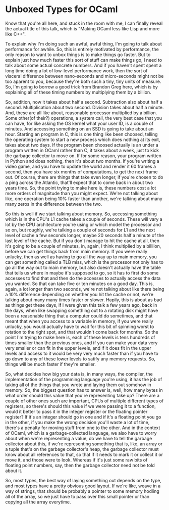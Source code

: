 # Unboxed Types for OCaml

 Know that you're all here, and stuck in the room with me, I can
 finally reveal the actual title of this talk, which is "Making OCaml
 less like Lisp and more like C++".

 To explain why I'm doing such an awful, awful thing, I'm going to
 talk about performance for awhile. So, this is entirely motivated by
 performance, the only reason to want to unbox things is to make
 things go faster. But to explain just how much faster this sort of
 stuff can make things go, I need to talk about some actual concrete
 numbers. And if you haven't spent spent a long time doing a lot of
 low-level performance work, then the sort of visceral difference
 between nano-seconds and micro-seconds might not be too aparent to
 you, because they're both such a tiny, tiny units of measure. So, I'm
 going to borrow a good trick from Brandon Greg here, which is by
 explaining all of these timing numbers by multiplying them by a
 billion.

 So, addition, now it takes about half a second. Subtraction also
 about half a second. Multiplication about two second. Division takes
 about half a minute. And, these are all like about, reasonable
 processor multiplied by a billion. Some other(of their?) operations,
 a system call, the very best case that you can have, for like asking
 the OS kernel what your user ID, is a couple of minutes. And
 accessing something on an SSD is going to take about an
 hour. Starting an program in C, this is one thing like been choosed,
 telling the operating system to start a new process which does
 nothing at its exit, takes about two days. If the program been
 choosed actually is an under a program written in OCaml rather than
 C, it takes about a week, just to kick the garbage collector to move
 on. If for some reason, your program written in Python and does
 nothing, then it's about two months. If you're writing a video game,
 and you have to update the world and render it 60 frames a second,
 then you have six months of computations, to get the next frame
 out. Of course, there are things that take even longer, if you're
 chosen to do a ping across the Atlantic, that'll expect that to come
 back in about two years time. So, the point trying to make here is,
 these numbers cost a lot more orders of magnitude than you might
 expect. We're not talking about like, one operation being 10% faster
 than another, we're talking about many many zeros in the difference
 between the two.

 So this is well if we start talking about memory. So, accessing
 something which is in the CPU's L1 cache takes a couple of
 seconds. These will vary a lot by the CPU architecture you're using
 or which model the processor and so on, but roughly, we're talking a
 couple of seconds for L1 and the next level of cache a few seconds
 longer, maybe 20 seconds half a minute of the last level of the
 cache. But if you don't manage to hit the cache at all, then it's
 going to be a couple of minutes, in, again, I think multiplied by a
 billilon, before we can get things back from main memory. If you were
 really unlucky, then as well as having to go all the way up to main
 memory, you can get something called a TLB miss, which is the
 processor not only has to go all the way out to main memory, but also
 doesn't actually have the table that tells us where in maybe it's
 supposed to go, so it has to first do some accesses to find that and
 then do the accesses to actually access the data you wanted. So that
 can take five or ten minutes on a good day. This is, again, a lot
 longer than two seconds, we're not talking about like there being a
 10% difference depending on whether you hit the cache or not, we're
 talking about many many times faster or slower. Hapily, this is about
 as bad as things get these days, if I were given this talk a few
 years ago, back in the days, when like swapping something out to a
 rotating disk might have been a reasonable thing that a computer
 could do sometimes, and that meant that when you access to a variable
 in memory, if you were really unlucky, you would actually have to
 wait for this bit of spinning worst to rotation to the right spot,
 and that wouldn't come back for months. So the point I'm trying to
 make here is, each of these levels is tens hundreds of times smaller
 than the previous ones, and if you can make your data very very
 smaller or can fit in the upper levels, and if it does fit in the
 upper levels and access to it would be very very much faster than if
 you have to go down to any of these lower levels to satify any memory
 requests. So, things will be much faster if they're smaller.

 So, what decides how big your data is, in many ways, the compiler,
 the implementation of the programming language you're using, it has
 the job of taking all of the things that you wrote and laying them
 out somehow in memory. So, the biggest question has to answer is,
 well, how many bytes in what order should this value that you're
 representing take up? There are a couple of other ones such are
 important, CPUs of multiple different types of registers, so there's
 should this value if we were passing it to a function, would it
 better to pass it in the integer register or the floating pointer
 register? If it's an integer should go in one and if it's a floating
 point you go in the other, if you make the wrong decision you'll
 waste a lot of time, there's a penalty for moving stuff from one to
 the other. And in the context of OCaml, which is a garbage-collected
 language, we also have to worry about when we're representing a
 value, do we have to tell the garbage collector about this, if we're
 representing something that is, like, an array or a tuple that's on
 the garbage collector's heap, the garbage collector must know about
 all references to that, so that if it needs to mark it or collect it
 or move it, and those were to look. Whereas if it's just some raw
 bits of floating point numbers, say, then the garbage collector need
 not be told about it.

 So, most types, the best way of laying something out depends on the
 type, and most types have a pretty obvious good layout. If we're
 like, weave in a way of strings, that should be probably a pointer to
 some memory hodling all of the array, so we just have to pass over
 this small pointer or than copying all the array everytime.
